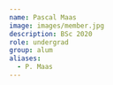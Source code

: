 ```yaml
---
name: Pascal Maas
image: images/member.jpg
description: BSc 2020
role: undergrad
group: alum
aliases:
  - P. Maas
---
```

